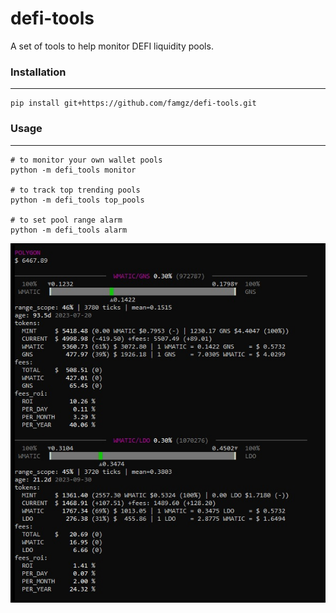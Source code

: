 # defi-tools
A set of tools to help monitor DEFI liquidity pools.

### Installation
-----
```
pip install git+https://github.com/famgz/defi-tools.git
```

### Usage
-----
```
# to monitor your own wallet pools
python -m defi_tools monitor

# to track top trending pools
python -m defi_tools top_pools

# to set pool range alarm
python -m defi_tools alarm
```

![usage](https://raw.githubusercontent.com/famgz/defi-tools/main/screenshots/screenshot.jpg)